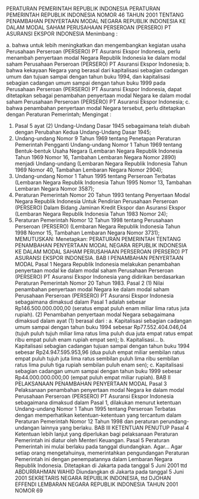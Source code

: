  PERATURAN PEMERINTAH REPUBLIK INDONESIA PERATURAN PEMERINTAH REPUBLIK INDONESIA NOMOR 46 TAHUN 2001 TENTANG PENAMBAHAN PENYERTAAN MODAL NEGARA REPUBLIK INDONESIA KE DALAM MODAL SAHAM PERUSAHAAN PERSEROAN (PERSERO) PT ASURANSI EKSPOR INDONESIA
Menimbang :

a. bahwa untuk lebih meningkatkan dan mengembangkan kegiatan usaha Perusahaan Perseroan (PERSERO) PT Asuransi Ekspor Indonesia, perlu menambah penyertaan modal Negara Republik Indonesia ke dalam modal saham Perusahaan Perseroan (PERSERO) PT Asuransi Ekspor Indonesia;
b. bahwa kekayaan Negara yang berasal dari kapitalisasi sebagian cadangan umum dan tujuan sampai dengan tahun buku 1994, dan kapitalisasi sebagian cadangan umum sampai dengan tahun buku 1999 pada Perusahaan Perseroan (PERSERO) PT Asuransi Ekspor Indonesia, dapat ditetapkan sebagai penambahan penyertaan modal Negara ke dalam modal saham Perusahaan Perseroan (PERSERO) PT Asuransi Ekspor Indonesia;
c. bahwa penambahan penyertaan modal Negara tersebut, perlu ditetapkan dengan Peraturan Pemerintah;
Mengingat :

1. Pasal 5 ayat (2) Undang-Undang Dasar 1945 sebagaimana telah diubah dengan Perubahan Kedua Undang-Undang Dasar 1945;
2. Undang-undang Nomor 9 Tahun 1969 tentang Penetapan Peraturan Pemerintah Pengganti Undang-undang Nomor 1 Tahun 1969 tentang Bentuk-bentuk Usaha Negara (Lembaran Negara Republik Indonesia Tahun 1969 Nomor 16, Tambahan Lembaran Negara Nomor 2890) menjadi Undang-undang (Lembaran Negara Republik Indonesia Tahun 1969 Nomor 40, Tambahan Lembaran Negara Nomor 2904);
3. Undang-undang Nomor 1 Tahun 1995 tentang Perseroan Terbatas (Lembaran Negara Republik Indonesia Tahun 1995 Nomor 13, Tambahan Lembaran Negara Nomor 3587);
4. Peraturan Pemerintah Nomor 20 Tahun 1993 tentang Penyertaan Modal Negara Republik Indonesia Untuk Pendirian Perusahaan Perseroan (PERSERO) Dalam Bidang Jaminan Kredit Ekspor dan Asuransi Ekspor (Lembaran Negara Republik Indonesia Tahun 1983 Nomor 24);
5. Peraturan Pemerintah Nomor 12 Tahun 1998 tentang Perusahaan Perseroan (PERSERO) (Lembaran Negara Republik Indonesia Tahun 1998 Nomor 15, Tambahan Lembaran Negara Nomor 3731);
MEMUTUSKAN:
 Menetapkan: PERATURAN PEMERINTAH TENTANG PENAMBAHAN PENYERTAAN MODAL NEGARA REPUBLIK INDONESIA KE DALAM MODAL SAHAM PERUSAHAAN PERSEROAN (PERSERO) PT ASURANSI EKSPOR INDONESIA.
BAB I PENAMBAHAN PENYERTAAN MODAL
Pasal 1
Negara Republik Indonesia melakukan penambahan penyertaan modal ke dalam modal saham Perusahaan Perseroan (PERSERO) PT Asuransi Ekspor Indonesia yang didirikan berdasarkan Peraturan Pemerintah Nomor 20 Tahun 1983.
Pasal 2
(1) Nilai penambahan penyertaan modal Negara ke dalam modal saham Perusahaan Perseroan (PERSERO) PT Asuransi Ekspor Indonesia sebagaimana dimaksud dalam Pasal 1 adalah sebesar Rp146.500.000.000,00 (seratus empat puluh enam miliar lima ratus juta rupiah).
(2) Penambahan penyertaan modal Negara sebagaimana dimaksud dalam ayat (1) berasal dari :
a. Kapitalisasi sebagian cadangan umum sampai dengan tahun buku 1994 sebesar Rp77.552.404.046,04 (tujuh puluh tujuh miliar lima ratus lima puluh dua juta empat ratus empat ribu empat puluh enam rupiah empat sen);
b. Kapitalisasi...
b. Kapitalisasi sebagian cadangan tujuan sampai dengan tahun buku 1994 sebesar Rp24.947.595.953,96 (dua puluh empat miliar sembilan ratus empat puluh tujuh juta lima ratus sembilan puluh lima ribu sembilan ratus lima puluh tiga rupiah sembilan puluh enam sen);
c. Kapitalisasi sebagian cadangan umum sampai dengan tahun buku 1999 sebesar Rp44.000.000.000,00 (empat puluh empat miliar rupiah).
BAB II PELAKSANAAN PENAMBAHAN PENYERTAAN MODAL
Pasal 3
Pelaksanaan penambahan penyertaan modal Negara ke dalam modal Perusahaan Perseroan (PERSERO) PT Asuransi Ekspor Indonesia sebagaimana dimaksud dalam Pasal 1, dilakukan menurut ketentuan Undang-undang Nomor 1 Tahun 1995 tentang Perseroan Terbatas dengan memperhatikan ketentuan-ketentuan yang tercantum dalam Peraturan Pemerintah Nomor 12 Tahun 1998 dan peraturan perundang-undangan lainnya yang berlaku.
BAB III KETENTUAN PENUTUP
Pasal 4
Ketentuan lebih lanjut yang diperlukan bagi pelaksanaan Peraturan Pemerintah ini diatur oleh Menteri Keuangan.
Pasal 5
Peraturan Pemerintah ini mulai berlaku pada tanggal diundangkan. Agar...
Agar setiap orang mengetahuinya, memerintahkan pengundangan Peraturan Pemerintah ini dengan penempatannya dalam Lembaran Negara Republik Indonesia. Ditetapkan di Jakarta pada tanggal 5 Juni 2001 ttd ABDURRAHMAN WAHID Diundangkan di Jakarta pada tanggal 5 Juni 2001 SEKRETARIS NEGARA REPUBLIK INDONESIA, ttd DJOHAN EFFENDI LEMBARAN NEGARA REPUBLIK INDONESIA TAHUN 2001 NOMOR 69